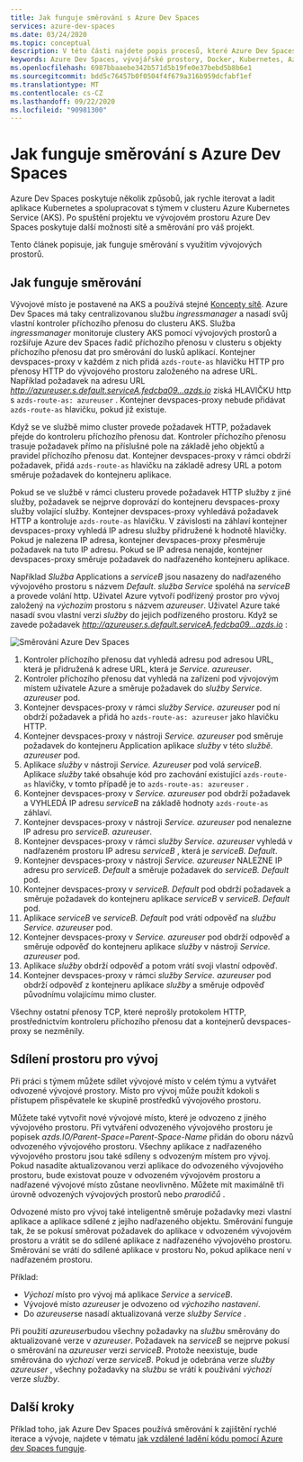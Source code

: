 ```yaml
---
title: Jak funguje směrování s Azure Dev Spaces
services: azure-dev-spaces
ms.date: 03/24/2020
ms.topic: conceptual
description: V této části najdete popis procesů, které Azure Dev Spaces výkonu a způsobu fungování směrování.
keywords: Azure Dev Spaces, vývojářské prostory, Docker, Kubernetes, Azure, AKS, Azure Kubernetes Service, kontejnery
ms.openlocfilehash: 6987bbaaebe342b571d5b19fe0e37bebd5b8b6e1
ms.sourcegitcommit: bdd5c76457b0f0504f4f679a316b959dcfabf1ef
ms.translationtype: MT
ms.contentlocale: cs-CZ
ms.lasthandoff: 09/22/2020
ms.locfileid: "90981300"
---
```

# <a name="how-routing-works-with-azure-dev-spaces"></a>Jak funguje směrování s Azure Dev Spaces

Azure Dev Spaces poskytuje několik způsobů, jak rychle iterovat a ladit aplikace Kubernetes a spolupracovat s týmem v clusteru Azure Kubernetes Service (AKS). Po spuštění projektu ve vývojovém prostoru Azure Dev Spaces poskytuje další možnosti sítě a směrování pro váš projekt.

Tento článek popisuje, jak funguje směrování s využitím vývojových prostorů.

## <a name="how-routing-works"></a>Jak funguje směrování

Vývojové místo je postavené na AKS a používá stejné [Koncepty sítě](../aks/concepts-network.md). Azure Dev Spaces má taky centralizovanou službu *ingressmanager* a nasadí svůj vlastní kontroler příchozího přenosu do clusteru AKS. Služba *ingressmanager* monitoruje clustery AKS pomocí vývojových prostorů a rozšiřuje Azure dev Spaces řadič příchozího přenosu v clusteru s objekty příchozího přenosu dat pro směrování do lusků aplikací. Kontejner devspaces-proxy v každém z nich přidá `azds-route-as` hlavičku HTTP pro přenosy HTTP do vývojového prostoru založeného na adrese URL. Například požadavek na adresu URL *http://azureuser.s.default.serviceA.fedcba09...azds.io* získá HLAVIČKU http s `azds-route-as: azureuser` . Kontejner devspaces-proxy nebude přidávat `azds-route-as` hlavičku, pokud již existuje.

Když se ve službě mimo cluster provede požadavek HTTP, požadavek přejde do kontroleru příchozího přenosu dat. Kontroler příchozího přenosu trasuje požadavek přímo na příslušné pole na základě jeho objektů a pravidel příchozího přenosu dat. Kontejner devspaces-proxy v rámci obdrží požadavek, přidá `azds-route-as` hlavičku na základě adresy URL a potom směruje požadavek do kontejneru aplikace.

Pokud se ve službě v rámci clusteru provede požadavek HTTP služby z jiné služby, požadavek se nejprve doprovází do kontejneru devspaces-proxy služby volající služby. Kontejner devspaces-proxy vyhledává požadavek HTTP a kontroluje `azds-route-as` hlavičku. V závislosti na záhlaví kontejner devspaces-proxy vyhledá IP adresu služby přidružené k hodnotě hlavičky. Pokud je nalezena IP adresa, kontejner devspaces-proxy přesměruje požadavek na tuto IP adresu. Pokud se IP adresa nenajde, kontejner devspaces-proxy směruje požadavek do nadřazeného kontejneru aplikace.

Například *Služba* Applications a *serviceB* jsou nasazeny do nadřazeného vývojového prostoru s názvem *Default*. *služba Service* spoléhá na *serviceB* a provede volání http. Uživatel Azure vytvoří podřízený prostor pro vývoj založený na *výchozím* prostoru s názvem *azureuser*. Uživatel Azure také nasadí svou vlastní verzi *služby* do jejich podřízeného prostoru. Když se zavede požadavek *http://azureuser.s.default.serviceA.fedcba09...azds.io* :

![Směrování Azure Dev Spaces](media/how-dev-spaces-works/routing.svg)

1. Kontroler příchozího přenosu dat vyhledá adresu pod adresou URL, která je přidružená k adrese URL, která je *Service. azureuser*.
1. Kontroler příchozího přenosu dat vyhledá na zařízení pod vývojovým místem uživatele Azure a směruje požadavek do *služby Service. azureuser* pod.
1. Kontejner devspaces-proxy v rámci *služby Service. azureuser* pod ní obdrží požadavek a přidá ho `azds-route-as: azureuser` jako hlavičku HTTP.
1. Kontejner devspaces-proxy v nástroji *Service. azureuser* pod směruje požadavek do kontejneru Application aplikace *služby* v této *službě. azureuser* pod.
1. Aplikace *služby* v nástroji *Service. Azureuser* pod volá *serviceB*. Aplikace *služby* také obsahuje kód pro zachování existující `azds-route-as` hlavičky, v tomto případě je to `azds-route-as: azureuser` .
1. Kontejner devspaces-proxy v *Service. azureuser* pod obdrží požadavek a VYHLEDÁ IP adresu *serviceB* na základě hodnoty `azds-route-as` záhlaví.
1. Kontejner devspaces-proxy v nástroji *Service. azureuser* pod nenalezne IP adresu pro *serviceB. azureuser*.
1. Kontejner devspaces-proxy v rámci *služby Service. azureuser* vyhledá v nadřazeném prostoru IP adresu *serviceB* , která je *serviceB. Default*.
1. Kontejner devspaces-proxy v nástroji *Service. azureuser* NALEZNE IP adresu pro *serviceB. Default* a směruje požadavek do *serviceB. Default* pod.
1. Kontejner devspaces-proxy v *serviceB. Default* pod obdrží požadavek a směruje požadavek do kontejneru aplikace *serviceB* v *serviceB. Default* pod.
1. Aplikace *serviceB* ve *serviceB. Default* pod vrátí odpověď na *službu Service. azureuser* pod.
1. Kontejner devspaces-proxy v *Service. azureuser* pod obdrží odpověď a směruje odpověď do kontejneru aplikace *služby* v nástroji *Service. azureuser* pod.
1. Aplikace *služby* obdrží odpověď a potom vrátí svoji vlastní odpověď.
1. Kontejner devspaces-proxy v rámci *služby Service. azureuser* pod obdrží odpověď z kontejneru aplikace *služby* a směruje odpověď původnímu volajícímu mimo cluster.

Všechny ostatní přenosy TCP, které neprošly protokolem HTTP, prostřednictvím kontroleru příchozího přenosu dat a kontejnerů devspaces-proxy se nezměnily.

## <a name="sharing-a-dev-space"></a>Sdílení prostoru pro vývoj

Při práci s týmem můžete sdílet vývojové místo v celém týmu a vytvářet odvozené vývojové prostory. Místo pro vývoj může použít kdokoli s přístupem přispěvatele ke skupině prostředků vývojového prostoru.

Můžete také vytvořit nové vývojové místo, které je odvozeno z jiného vývojového prostoru. Při vytváření odvozeného vývojového prostoru je popisek *azds.IO/Parent-Space=Parent-Space-Name* přidán do oboru názvů odvozeného vývojového prostoru. Všechny aplikace z nadřazeného vývojového prostoru jsou také sdíleny s odvozeným místem pro vývoj. Pokud nasadíte aktualizovanou verzi aplikace do odvozeného vývojového prostoru, bude existovat pouze v odvozeném vývojovém prostoru a nadřazené vývojové místo zůstane neovlivněno. Můžete mít maximálně tři úrovně odvozených vývojových prostorů nebo *prarodičů* .

Odvozené místo pro vývoj také inteligentně směruje požadavky mezi vlastní aplikace a aplikace sdílené z jejího nadřazeného objektu. Směrování funguje tak, že se pokusí směrovat požadavek do aplikace v odvozeném vývojovém prostoru a vrátit se do sdílené aplikace z nadřazeného vývojového prostoru. Směrování se vrátí do sdílené aplikace v prostoru No, pokud aplikace není v nadřazeném prostoru.

Příklad:
* *Výchozí* místo pro vývoj má aplikace *Service* a *serviceB*.
* Vývojové místo *azureuser* je odvozeno od *výchozího nastavení*.
* Do *azureuser*se nasadí aktualizovaná verze *služby Service* .

Při použití *azureuser*budou všechny požadavky na *službu* směrovány do aktualizované verze v *azureuser*. Požadavek na *serviceB* se nejprve pokusí o směrování na *azureuser* verzi *serviceB*. Protože neexistuje, bude směrována do *výchozí* verze *serviceB*. Pokud je odebrána verze *služby* *azureuser* , všechny požadavky na *službu* se vrátí k používání *výchozí* verze *služby*.

## <a name="next-steps"></a>Další kroky

Příklad toho, jak Azure Dev Spaces používá směrování k zajištění rychlé iterace a vývoje, najdete v tématu [jak vzdálené ladění kódu pomocí Azure dev Spaces funguje][how-it-works-remote-debugging].


[how-it-works-remote-debugging]: how-dev-spaces-works-remote-debugging.md